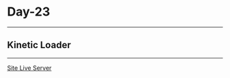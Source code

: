 # Day-23

---

## Kinetic Loader

---

[Site Live Server](https://krantos-dev.github.io/Day-23---Kinetic-Loader/)

